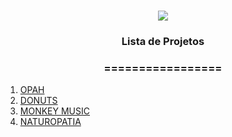 <h1 align="center">
<img src="https://img.shields.io/static/v1?label=UX%20POR&message=CRISTIANE%20RODRIGUES&color=7159c1&style=flat-square&logo=ghost"/>


<h3> <p align="center">Lista de Projetos </p> </h3>
<h3> <p align="center"> ================= </p> </h3>

<p align="center">
<ol>
 <li> <a href="https://github.com/crodsil/UX/tree/ux/opah/telas"> OPAH </a> </li>
 <li> <a href="https://github.com/crodsil/UX/tree/ux/donuts_inicio"> DONUTS </a> </li>
 <li> <a href="https://github.com/crodsil/UX/tree/ux/monkey_music"> MONKEY MUSIC </a> </li>
 <li> <a href="https://github.com/crodsil/UX/tree/ux/naturopatia"> NATUROPATIA </a> </li>
</ol>
</p>
